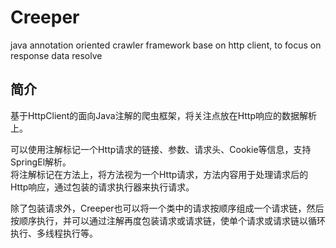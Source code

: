 # Creeper
java annotation oriented crawler framework base on http client, to focus on response data resolve

## 简介
基于HttpClient的面向Java注解的爬虫框架，将关注点放在Http响应的数据解析上。  

可以使用注解标记一个Http请求的链接、参数、请求头、Cookie等信息，支持SpringEl解析。  
将注解标记在方法上，将方法视为一个Http请求，方法内容用于处理请求后的Http响应，通过包装的请求执行器来执行请求。  

除了包装请求外，Creeper也可以将一个类中的请求按顺序组成一个请求链，然后按顺序执行，并可以通过注解再度包装请求或请求链，使单个请求或请求链以循环执行、多线程执行等。   
